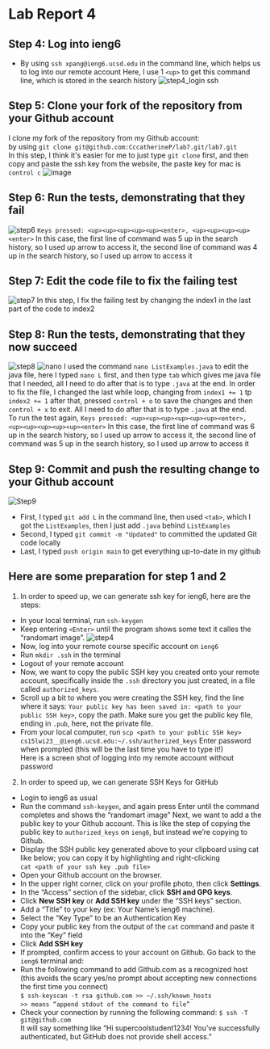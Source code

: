 # Lab Report 4
## Step 4: Log into ieng6
* By using `ssh xpang@ieng6.ucsd.edu` in the command line, which helps us to log into our remote account
  Here, I use 1 `<up>` to get this command line, which is stored in the search history
![step4_login ssh](https://user-images.githubusercontent.com/122485099/221393673-1e4c1ef7-f940-4acc-81e3-890f46e630de.jpg)
## Step 5: Clone your fork of the repository from your Github account
I clone my fork of the repository from my Github account:<br />
by using `git clone git@github.com:CccatherineP/lab7.git/lab7.git`<br />
In this step, I think it's easier for me to just type `git clone` first, and then copy and paste the ssh key from the website, the paste key for mac is `control c`
 ![image](https://user-images.githubusercontent.com/122485099/221402869-523b6c3a-c393-4a07-972e-5e7a37d88872.png)
## Step 6: Run the tests, demonstrating that they fail
![step6](https://user-images.githubusercontent.com/122485099/221397497-c4123ac1-6ddf-4028-906d-03a347659031.jpg)
`Keys pressed: <up><up><up><up><up><enter>, <up><up><up><up><enter>`
In this case, the first line of command was 5 up in the search history, so I used up arrow to access it, the second line of command was 4 up in the search history, so I used up arrow to access it<br />
## Step 7: Edit the code file to fix the failing test
![step7](https://user-images.githubusercontent.com/122485099/221400549-9d814243-1e8e-47ad-91a0-8f9531cd84e2.jpg)
In this step, I fix the failing test by changing the index1 in the last part of the code to index2<br />
## Step 8: Run the tests, demonstrating that they now succeed
![step8](https://user-images.githubusercontent.com/122485099/221400478-f1172fa2-e1b9-41c2-8b32-fe0a841a1c13.jpg)
![nano](https://user-images.githubusercontent.com/122485099/223917785-633d15b0-eec7-46fc-b5ad-47e0ed4439fe.jpg)
I used the command `nano ListExamples.java` to edit the java file, here I typed `nano L` first, and then type `tab` which gives me java file that I needed, all I need to do after that is to type `.java` at the end. In order to fix the file, I changed the last while loop, changing from `index1 += 1` tp `index2 += 1` after that, pressed `control + o` to save the changes and then `control + x` to exit. All I need to do after that is to type `.java` at the end. <br />
To run the test again, `Keys pressed: <up><up><up><up><up><up><enter>, <up><up><up><up><up><enter>`
In this case, the first line of command was 6 up in the search history, so I used up arrow to access it, the second line of command was 5 up in the search history, so I used up arrow to access it<br />
## Step 9: Commit and push the resulting change to your Github account 
![Step9](https://user-images.githubusercontent.com/122485099/221402943-3815e050-259a-48fa-8c5e-31f11fb1e00e.jpg)
* First, I typed `git add L` in the command line, then used `<tab>`, which I got the `ListExamples`, then I just add `.java` behind `ListExamples`
* Second, I typed `git commit -m "Updated"` to committed the updated Git code locally
* Last, I typed `push origin main` to get everything up-to-date in my github 
## Here are some preparation for step 1 and 2
1. In order to speed up, we can generate ssh key for ieng6, here are the steps: <br />
* In your local terminal, run `ssh-keygen`
* Keep entering `<Enter>` until the program shows some text it calles the “randomart image”.
![step4](https://user-images.githubusercontent.com/122485099/221393312-93595371-6598-4987-b8f0-a3220eaad724.jpg)
* Now, log into your remote course specific account on `ieng6`
* Run `mkdir .ssh` in the terminal
* Logout of your remote account
* Now, we want to copy the public SSH key you created onto your remote account, specifically inside the `.ssh` directory you just created, in a file called `authorized_keys`.
* Scroll up a bit to where you were creating the SSH key, find the line where it says: `Your public key has been saved in: <path to your public SSH key>`, copy the path. Make sure you get the public key file, ending in `.pub`, here, not the private file.
* From your local computer, run `scp <path to your public SSH key> cs15lwi23__@ieng6.ucsd.edu:~/.ssh/authorized_keys`
Enter password when prompted (this will be the last time you have to type it!)<br />
Here is a screen shot of logging into my remote account without password<br />
2. In order to speed up, we can generate SSH Keys for GitHub<br />
* Login to ieng6 as usual 
* Run the command `ssh-keygen`, and again press Enter until the command completes and shows the “randomart image”
Next, we want to add a the public key to your Github account. This is like the step of copying the public key to `authorized_keys` on `ieng6`, but instead we’re copying to Github.
* Display the SSH public key generated above to your clipboard using cat like below; you can copy it by highlighting and right-clicking<br />
`cat <path of your ssh key .pub file>`
* Open your Github account on the browser.
* In the upper right corner, click on your profile photo, then click **Settings**.
* In the “Access” section of the sidebar, click **SSH and GPG keys**.
* Click **New SSH key** or **Add SSH key** under the “SSH keys” section.
* Add a “Title” to your key (ex: Your Name’s ieng6 machine).
* Select the “Key Type” to be an Authentication Key
* Copy your public key from the output of the `cat` command and paste it into the “Key” field
* Click **Add SSH key**
* If prompted, confirm access to your account on Github.
Go back to the `ieng6` terminal and:
* Run the following command to add Github.com as a recognized host (this avoids the scary yes/no prompt about accepting new connections the first time you connect)<br />
`$ ssh-keyscan -t rsa github.com >> ~/.ssh/known_hosts` <br />
`>> means “append stdout of the command to file”`
* Check your connection by running the following command:
`$ ssh -T git@github.com` <br />
It will say something like “Hi supercoolstudent1234! You’ve successfully authenticated, but GitHub does not provide shell access.”<br />









